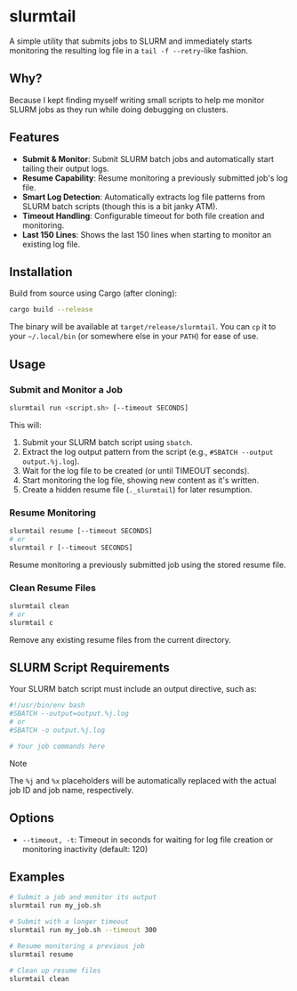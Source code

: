 # slurmtail

A simple utility that submits jobs to SLURM and immediately starts monitoring the resulting log file in a `tail -f --retry`-like fashion.

## Why?
Because I kept finding myself writing small scripts to help me monitor SLURM jobs as they run while doing debugging on clusters.

## Features

- **Submit & Monitor**: Submit SLURM batch jobs and automatically start tailing their output logs.
- **Resume Capability**: Resume monitoring a previously submitted job's log file.
- **Smart Log Detection**: Automatically extracts log file patterns from SLURM batch scripts (though this is a bit janky ATM).
- **Timeout Handling**: Configurable timeout for both file creation and monitoring.
- **Last 150 Lines**: Shows the last 150 lines when starting to monitor an existing log file.

## Installation

Build from source using Cargo (after cloning):

```bash
cargo build --release
```

The binary will be available at `target/release/slurmtail`. You can `cp` it to your `~/.local/bin` (or somewhere else in your `PATH`) for ease of use.

## Usage

### Submit and Monitor a Job

```bash
slurmtail run <script.sh> [--timeout SECONDS]
```

This will:
1. Submit your SLURM batch script using `sbatch`.
2. Extract the log output pattern from the script (e.g., `#SBATCH --output output.%j.log`).
3. Wait for the log file to be created (or until TIMEOUT seconds).
4. Start monitoring the log file, showing new content as it's written.
5. Create a hidden resume file (`._slurmtail`) for later resumption.

### Resume Monitoring

```bash
slurmtail resume [--timeout SECONDS]
# or
slurmtail r [--timeout SECONDS]
```

Resume monitoring a previously submitted job using the stored resume file.

### Clean Resume Files

```bash
slurmtail clean
# or
slurmtail c
```

Remove any existing resume files from the current directory.

## SLURM Script Requirements

Your SLURM batch script must include an output directive, such as:

```bash
#!/usr/bin/env bash
#SBATCH --output=output.%j.log
# or
#SBATCH -o output.%j.log

# Your job commands here
```

> [!NOTE]
> The `%j` and `%x` placeholders will be automatically replaced with the actual job ID and job name, respectively.

## Options

- `--timeout, -t`: Timeout in seconds for waiting for log file creation or monitoring inactivity (default: 120)

## Examples

```bash
# Submit a job and monitor its output
slurmtail run my_job.sh

# Submit with a longer timeout
slurmtail run my_job.sh --timeout 300

# Resume monitoring a previous job
slurmtail resume

# Clean up resume files
slurmtail clean
```

